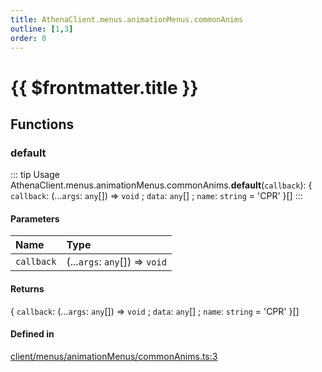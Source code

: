 ```yaml
---
title: AthenaClient.menus.animationMenus.commonAnims
outline: [1,3]
order: 0
---
```


# {{ $frontmatter.title }}


## Functions

### default

::: tip Usage
AthenaClient.menus.animationMenus.commonAnims.**default**(`callback`): { `callback`: (...`args`: `any`[]) => `void` ; `data`: `any`[] ; `name`: `string` = 'CPR' }[]
:::

#### Parameters

| Name | Type |
| :------ | :------ |
| `callback` | (...`args`: `any`[]) => `void` |

#### Returns

{ `callback`: (...`args`: `any`[]) => `void` ; `data`: `any`[] ; `name`: `string` = 'CPR' }[]

#### Defined in

[client/menus/animationMenus/commonAnims.ts:3](https://github.com/Stuyk/altv-athena/blob/8d1016e/src/core/client/menus/animationMenus/commonAnims.ts#L3)
